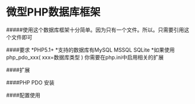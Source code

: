 微型PHP数据库框架
==
#####使用这个数据库框架十分简单。因为只有一个文件。所以。只需要引用这个文件即可

####要求
*PHP5.1+
*支持的数据库有MySQL MSSQL SQLite
*如果使用php_pdo_xxx( xxx=数据库类型 ) 你需要在php.ini中启用相关的扩展


####扩展


####PHP PDO 安装


####配置使用

